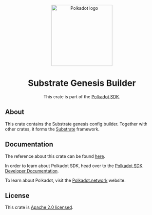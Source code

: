 <div align="center">

<img
alt="Polkadot logo" width="200"
src="https://raw.githubusercontent.com/paritytech/polkadot-sdk/rzadp/readmes/docs/images/Polkadot_Logo_Horizontal_Pink_BlackOnWhite.png">

# Substrate Genesis Builder

This crate is part of the [Polkadot SDK](https://github.com/paritytech/polkadot-sdk/).

</div>

## About

This crate contains the Substrate genesis config builder.
Together with other crates, it forms the [Substrate](https://github.com/paritytech/polkadot-sdk/tree/master/substrate) framework.

## Documentation

The reference about this crate can be found [here](https://paritytech.github.io/polkadot-sdk/master/sp_genesis_builder).

In order to learn about Polkadot SDK, head over to the [Polkadot SDK Developer Documentation](https://paritytech.github.io/polkadot-sdk/master/polkadot_sdk_docs/index.html).

To learn about Polkadot, visit the [Polkadot.network](https://polkadot.network/) website.

## License

This crate is [Apache 2.0 licensed](https://spdx.org/licenses/Apache-2.0.html).
